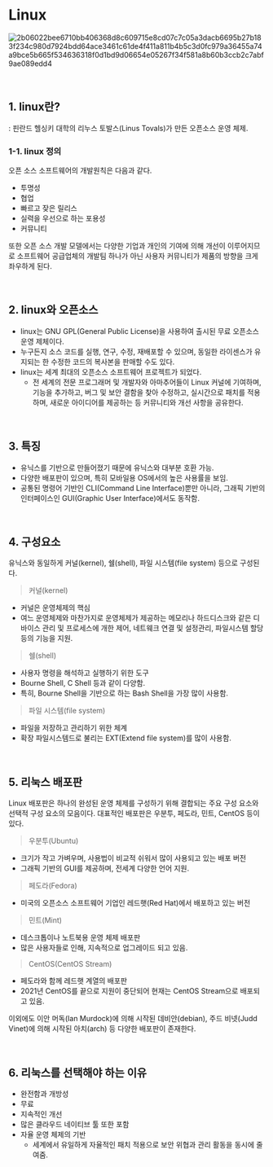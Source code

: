 # Linux
![2b06022bee6710bb406368d8c609715e8cd07c7c05a3dacb6695b27b183f234c980d7924bdd64ace3461c61de4f411a811b4b5c3d0fc979a36455a74a9bce5b665f534636318f0d1bd9d06654e05267f34f581a8b60b3ccb2c7abf9ae089edd4](https://user-images.githubusercontent.com/112846155/204080249-2ab32f84-ace1-4ffe-877d-02c34c99e60c.png)

<br>

## 1. linux란?
: 핀란드 헬싱키 대학의 리누스 토발스(Linus Tovals)가 만든 오픈소스 운영 체제.

### 1-1. linux 정의
오픈 소스 소프트웨어의 개발원칙은 다음과 같다.
- 투명성
- 협업
- 빠르고 잦은 릴리스
- 실력을 우선으로 하는 포용성
- 커뮤니티

또한 오픈 소스 개발 모델에서는 다양한 기업과 개인의 기여에 의해 개선이 이루어지므로 소프트웨어 공급업체의
개발팀 하나가 아닌 사용자 커뮤니티가 제품의 방향을 크게 좌우하게 된다.

<br>

## 2. linux와 오픈소스
- linux는 GNU GPL(General Public License)을 사용하여 출시된 무료 오픈소스 운영 제체이다.
- 누구든지 소스 코드를 실행, 연구, 수정, 재배포할 수 있으며, 동일한 라이센스가 유지되는 한 수정한 코드의 복사본을 판매할 수도 있다.
- linux는 세계 최대의 오픈소스 소프트웨어 프로젝트가 되었다.
     - 전 세계의 전문 프로그래머 및 개발자와 아마추어들이 Linux 커널에 기여하며, 기능을 추가하고, 버그 및 보안 결함을 찾아 수정하고, 실시간으로 패치를 적용하며, 새로운 아이디어를 제공하는 등 커뮤니티와 개선 사항을 공유한다.

<br>

## 3. 특징
- 유닉스를 기반으로 만들어졌기 때문에 유닉스와 대부분 호환 가능.
- 다양한 배포판이 있으며, 특히 모바일용 OS에서의 높은 사용률을 보임.
- 공통된 명령어 기반인 CLI(Command Line Interface)뿐만 아니라, 그래픽 기반의 인터페이스인 GUI(Graphic User Interface)에서도 동작함.

<br>

## 4. 구성요소
유닉스와 동일하게 커널(kernel), 쉘(shell), 파일 시스템(file system) 등으로 구성된다.
> 커널(kernel)
- 커널은 운영체제의 핵심
- 여느 운영체제와 마찬가지로 운영체제가 제공하는 메모리나 하드디스크와 같은 디바이스 관리 및 프로세스에 개한 제어, 네트웨크 연결 및 설정관리, 파일시스템 할당 등의 기능을 지원.
> 쉘(shell)
- 사용자 명령을 해석하고 실행하기 위한 도구
- Bourne Shell, C Shell 등과 같이 다양함.
- 특히, Bourne Shell을 기반으로 하는 Bash Shell을 가장 많이 사용함.
> 파일 시스템(file system)
- 파일을 저장하고 관리하기 위한 체계
- 확장 파일시스템드로 불리는 EXT(Extend file system)를 많이 사용함.

<br>

## 5. 리눅스 배포판
Linux 배포판은 하나의 완성된 운영 체제를 구성하기 위해 결합되는 주요 구성 요소와 선택적 구성 요소의 모음이다.
대표적인 배포판은 우분투, 페도라, 민트, CentOS 등이 있다.
> 우분투(Ubuntu)
- 크기가 작고 가벼우며, 사용법이 비교적 쉬워서 많이 사용되고 있는 배포 버전
- 그래픽 기반의 GUI를 제공하며, 전세계 다양한 언어 지원.
> 페도라(Fedora)
- 미국의 오픈소스 소프트웨어 기업인 레드햇(Red Hat)에서 배포하고 있는 버전
> 민트(Mint)
- 데스크톱이나 노트북용 운영 체제 배포판
- 많은 사용자들로 인해, 지속적으로 업그레이드 되고 있음.
> CentOS(CentOS Stream)
- 페도라와 함께 레드햇 계열의 배포판
- 2021년 CentOS를 끝으로 지원이 중단되어 현재는 CentOS Stream으로 배포되고 있음.

이외에도 이안 머독(Ian Murdock)에 의해 시작된 데비안(debian), 주드 비넷(Judd Vinet)에 의해 시작된 아치(arch) 등 다양한 배포판이 존재한다.

<br>

## 6. 리눅스를 선택해야 하는 이유
- 완전함과 개방성
- 무료
- 지속적인 개선
- 많은 클라우드 네이티브 툴 또한 포함
- 자율 운영 체제의 기반
    - 세계에서 유일하게 자율적인 패치 적용으로 보안 위협과 관리 활동을 동시에 줄여줌.
